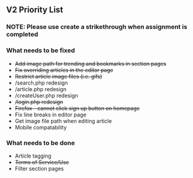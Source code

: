## V2 Priority List
### NOTE: Please use create a strikethrough when assignment is completed

### What needs to be fixed
* ~~Add image path for trending and bookmarks in section pages~~
* ~~Fix overriding articles in the editor page~~
* ~~Restrict article image files (i.e. gifs)~~
* /search.php redesign
* /article.php redesign
* /createUser.php redesign
* ~~/login.php redesign~~
* ~~Firefox - cannot click sign up button on homepage~~
* Fix line breaks in editor page
* Get image file path when editing article
* Mobile compatability


### What needs to be done
* Article tagging
* ~~Terms of Service/Use~~
* Filter section pages
